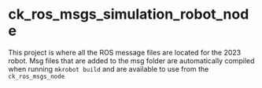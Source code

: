 # ck_ros_msgs_simulation_robot_node

This project is where all the ROS message files are located for the 2023 robot. Msg files that are added to the msg folder are automatically compiled when running ``` mkrobot build ``` and are available to use from the ``` ck_ros_msgs_node ```

